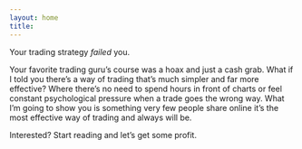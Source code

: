 ```yaml
---
layout: home
title: 
---
```

Your trading strategy *failed* you.

Your favorite trading guru’s course was a hoax and just a cash grab. What if I told you there’s a way of trading that’s much simpler and far more effective? Where there’s no need to spend hours in front of charts or feel constant psychological pressure when a trade goes the wrong way. What I’m going to show you is something very few people share online it’s the most effective way of trading and always will be.

Interested? Start reading and let’s get some profit.

